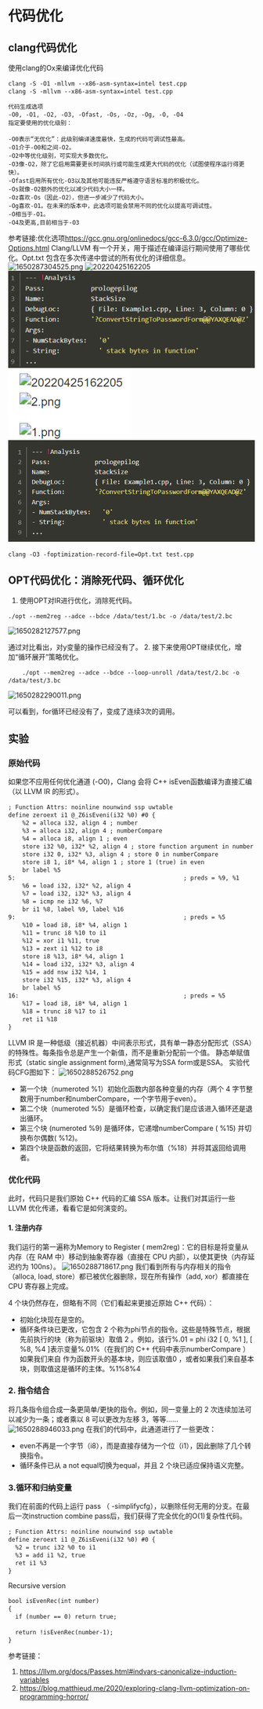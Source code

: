 # 代码优化
## clang代码优化
使用clang的Ox来编译优化代码
```
clang -S -O1 -mllvm --x86-asm-syntax=intel test.cpp
clang -S -mllvm --x86-asm-syntax=intel test.cpp
```
```
代码生成选项
-O0, -O1, -O2, -O3, -Ofast, -Os, -Oz, -Og, -O, -O4
指定要使用的优化级别：

-O0表示“无优化”：此级别编译速度最快，生成的代码可调试性最高。
-O1介于-O0和之间-O2。
-O2中等优化级别，可实现大多数优化。
-O3像-O2，除了它启用需要更长时间执行或可能生成更大代码的优化（试图使程序运行得更快）。
-Ofast启用所有优化-O3以及其他可能违反严格遵守语言标准的积极优化。
-Os就像-O2额外的优化以减少代码大小一样。
-Oz喜欢-Os（因此-O2），但进一步减少了代码大小。
-Og喜欢-O1。在未来的版本中，此选项可能会禁用不同的优化以提高可调试性。
-O相当于-O1。
-O4及更高,目前相当于-O3
```
参考链接:优化选项<https://gcc.gnu.org/onlinedocs/gcc-6.3.0/gcc/Optimize-Options.html>
Clang/LLVM 有一个开关，用于描述在编译运行期间使用了哪些优化。Opt.txt 包含在多次传递中尝试的所有优化的详细信息。
![1650287304525.png](./img/1650287304525.png)
![20220425162205](https://github.com/Baihaibo09/image/blob/main/20220425162205.png)
![2copy.png](https://github.com/Baihaibo09/image/blob/main/20220425162309.png)
![new](https://github.com/Baihaibo09/image/blob/main/20220425162951.png)
![1.png](https://github.com/Baihaibo09/image/blob/main/1650287304525.png)
```
clang -O3 -foptimization-record-file=Opt.txt test.cpp
```
## OPT代码优化：消除死代码、循环优化
1. 使用OPT对IR进行优化，消除死代码。
```
./opt --mem2reg --adce --bdce /data/test/1.bc -o /data/test/2.bc 
```
![1650282127577.png](./img/1650282127577.png)

通过对比看出，对y变量的操作已经没有了。
2. 接下来使用OPT继续优化，增加“循环展开”策略优化。

        ./opt --mem2reg --adce --bdce --loop-unroll /data/test/2.bc -o /data/test/3.bc

![1650282290011.png](./img/1650282290011.png)

可以看到，for循环已经没有了，变成了连续3次的调用。
## 实验
### 原始代码
如果您不应用任何优化通道 (-O0)，Clang 会将 C++ isEven函数编译为直接汇编（以 LLVM IR 的形式）。
```
; Function Attrs: noinline nounwind ssp uwtable
define zeroext i1 @_Z6isEveni(i32 %0) #0 {
    %2 = alloca i32, align 4 ; number
    %3 = alloca i32, align 4 ; numberCompare
    %4 = alloca i8, align 1 ; even
    store i32 %0, i32* %2, align 4 ; store function argument in number
    store i32 0, i32* %3, align 4 ; store 0 in numberCompare
    store i8 1, i8* %4, align 1 ; store 1 (true) in even
    br label %5
5:                                                ; preds = %9, %1
    %6 = load i32, i32* %2, align 4
    %7 = load i32, i32* %3, align 4
    %8 = icmp ne i32 %6, %7
    br i1 %8, label %9, label %16
9:                                                ; preds = %5
    %10 = load i8, i8* %4, align 1
    %11 = trunc i8 %10 to i1
    %12 = xor i1 %11, true
    %13 = zext i1 %12 to i8
    store i8 %13, i8* %4, align 1
    %14 = load i32, i32* %3, align 4
    %15 = add nsw i32 %14, 1
    store i32 %15, i32* %3, align 4
    br label %5
16:                                               ; preds = %5
    %17 = load i8, i8* %4, align 1
    %18 = trunc i8 %17 to i1
    ret i1 %18
}
```
LLVM IR 是一种低级（接近机器）中间表示形式，具有单一静态分配形式（SSA）的特殊性。每条指令总是产生一个新值，而不是重新分配前一个值。
静态单赋值形式（static single assignment form),通常简写为SSA form或是SSA。
实验代码CFG图如下：
![1650288526752.png](./img/1650288526752.png)
* 第一个块（numeroted %1）初始化函数内部各种变量的内存（两个 4 字节整数用于number和numberCompare，一个字节用于even）。
* 第二个块（numeroted %5）是循环检查，以确定我们是应该进入循环还是退出循环。
* 第三个块 (numeroted %9) 是循环体，它递增numberCompare ( %15) 并切换布尔偶数( %12)。
* 第四个块是函数的返回，它将结果转换为布尔值（%18）并将其返回给调用者。

### 优化代码
此时，代码只是我们原始 C++ 代码的汇编 SSA 版本。让我们对其运行一些 LLVM 优化传递，看看它是如何演变的。

#### 1. 注册内存
我们运行的第一遍称为Memory to Register ( mem2reg)：它的目标是将变量从内存（在 RAM 中）移动到抽象寄存器（直接在 CPU 内部），以使其更快（内存延迟约为 100ns）。
![1650288718617.png](./img/1650288718617.png)
我们看到所有与内存相关的指令（alloca, load, store）都已被优化器删除，现在所有操作（add, xor）都直接在 CPU 寄存器上完成。

4 个块仍然存在，但略有不同（它们看起来更接近原始 C++ 代码）：
* 初始化块现在是空的。
* 循环条件块已更改，它包含 2 个称为phi节点的指令。这些是特殊节点，根据先前执行的块（称为前驱块）取值 2 。例如，该行%.01 = phi i32 [ 0, %1 ], [ %8, %4 ]表示变量%.01%（在我们的 C++ 代码中表示numberCompare ）如果我们来自 作为函数开头的基本块，则应该取值0 ，或者如果我们来自基本块，则取值这是循环的主体。%1%8%4
### 2. 指令结合
将几条指令组合成一条更简单/更快的指令。例如，同一变量上的 2 次连续加法可以减少为一条；或者乘以 8 可以更改为左移 3，等等……
![1650288946033.png](./img/1650288946033.png)
在我们的代码中，此通道进行了一些更改：
* even不再是一个字节（i8），而是直接存储为一个位（i1），因此删除了几个转换指令。
* 循环条件已从 a not equal切换为equal，并且 2 个块已适应保持语义完整。
### 3.循环和归纳变量
我们在前面的代码上运行 pass （ -simplifycfg），以删除任何无用的分支。在最后一次instruction combine pass后，我们获得了完全优化的O(1)复杂性代码。
```
; Function Attrs: noinline nounwind ssp uwtable
define zeroext i1 @_Z6isEveni(i32 %0) #0 {
  %2 = trunc i32 %0 to i1
  %3 = add i1 %2, true
  ret i1 %3
}
```
Recursive version
```
bool isEvenRec(int number)
{
  if (number == 0) return true;

  return !isEvenRec(number-1);
}
```
参考链接：
1. <https://llvm.org/docs/Passes.html#indvars-canonicalize-induction-variables>
2. <https://blog.matthieud.me/2020/exploring-clang-llvm-optimization-on-programming-horror/>